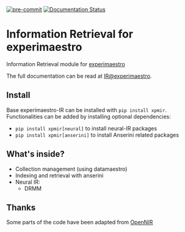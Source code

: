 [![pre-commit](https://img.shields.io/badge/pre--commit-enabled-brightgreen?logo=pre-commit&logoColor=white)](https://github.com/pre-commit/pre-commit)
[![Documentation Status](https://readthedocs.org/projects/experimaestro-ir/badge/?version=latest)](https://experimaestro-ir.readthedocs.io/en/latest/?badge=latest)

# Information Retrieval for experimaestro

Information Retrieval module for [experimaestro](https://experimaestro.github.io/experimaestro-python/)

The full documentation can be read at [IR@experimaestro](https://experimaestro-ir.readthedocs.io/).

## Install

Base experimaestro-IR can be installed with `pip install xpmir`.
Functionalities can be added by installing optional dependencies:

- `pip install xpmir[neural]` to install neural-IR packages
- `pip install xpmir[anserini]` to install Anserini related packages


## What's inside?

- Collection management (using datamaestro)
- Indexing and retrieval with anserini
- Neural IR:
    - DRMM


## Thanks

Some parts of the code have been adapted from [OpenNIR](https://github.com/Georgetown-IR-Lab/OpenNIR)
